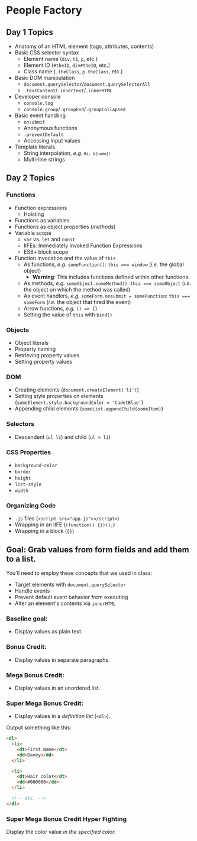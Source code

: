 # People Factory

## Day 1 Topics
* Anatomy of an HTML element (tags, attributes, contents)
* Basic CSS selector syntax
  * Element name (`div`, `h1`, `p`, etc.)
  * Element ID (`#theID`, `div#theID`, etc.)
  * Class name (`.theClass`, `p.theClass`, etc.)
* Basic DOM manipulation
  * `document.querySelector`/`document.querySelectorAll`
  * `.textContent`/`.innerText`/`.innerHTML`
* Developer console
  * `console.log`
  * `console.group`/`.groupEnd`/`.groupCollapsed`
* Basic event handling
  * `onsubmit`
  * Anonymous functions
  * `.preventDefault`
  * Accessing input values
* Template literals
  * String interpolation, _e.g._ <code>`Hi, ${name}!`</code>
  * Multi-line strings

## Day 2 Topics

### Functions
* Function expressions
  * Hoisting
* Functions as variables
* Functions as object properties (_methods_)
* Variable scope
  * `var` vs. `let` and `const`
  * IIFEs: Immediately Invoked Function Expressions
  * ES6+ block scope
* Function invocation and the value of `this`
  * As functions, _e.g._ `someFunction()`: `this === window` (_i.e._ the global object)
    * **Warning**: This includes functions defined within other functions.
  * As methods, _e.g._ `someObject.someMethod()`: `this === someObject` (_i.e._ the object on which the method was called)
  * As event handlers, _e.g._ `someForm.onsubmit = someFunction`: `this === someForm` (_i.e._ the object that fired the event)
  * Arrow functions, _e.g._ `() => {}`
  * Setting the value of `this` with `bind()`

### Objects
* Object literals
* Property naming
* Retrieving property values
* Setting property values

### DOM
* Creating elements (`document.createElement('li')`)
* Setting style properties on elements (`someElement.style.backgroundColor = 'CadetBlue'`)
* Appending child elements (`someList.appendChild(someItem)`)

### Selectors
* Descendent (`ul li`) and child (`ul > li`)

### CSS Properties
* `background-color`
* `border`
* `height`
* `list-style`
* `width`

### Organizing Code
* `.js` files (`<script src="app.js"></script>`)
* Wrapping in an IIFE (`(function() {})();`)
* Wrapping in a block (`{}`)

## Goal: Grab values from form fields and add them to a list.

You'll need to employ these concepts that we used in class:
* Target elements with `document.querySelector`
* Handle events
* Prevent default event behavior from executing
* Alter an element's contents via `innerHTML`

### Baseline goal:
* Display values as plain text.

### Bonus Credit:
* Display values in separate paragraphs.

### Mega Bonus Credit:
* Display values in an unordered list.

### Super Mega Bonus Credit:
* Display values in a _definition list_ (`<dl>`).

Output something like this:

```html
<dl>
  <li>
    <dt>First Name</dt>
    <dd>Davey</dd>
  </li>

  <li>
    <dt>Hair color</dt>
    <dd>#000000</dd>
  </li>

  <!-- etc. -->
</dl>
```

### Super Mega Bonus Credit Hyper Fighting

Display the color value _in the specified color_.
